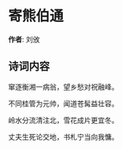 # 寄熊伯通

**作者**: 刘攽

## 诗词内容

窜逐衡湘一病翁，望乡愁对祝融峰。

不同桂管为元帅，闻道苍髯益壮容。

岭水分流清注北，雪花成片更宜冬。

丈夫生死论交地，书札宁当向我慵。

